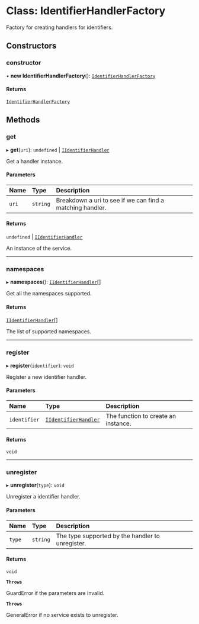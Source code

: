 # Class: IdentifierHandlerFactory

Factory for creating handlers for identifiers.

## Constructors

### constructor

• **new IdentifierHandlerFactory**(): [`IdentifierHandlerFactory`](IdentifierHandlerFactory.md)

#### Returns

[`IdentifierHandlerFactory`](IdentifierHandlerFactory.md)

## Methods

### get

▸ **get**(`uri`): `undefined` \| [`IIdentifierHandler`](../interfaces/IIdentifierHandler.md)

Get a handler instance.

#### Parameters

| Name | Type | Description |
| :------ | :------ | :------ |
| `uri` | `string` | Breakdown a uri to see if we can find a matching handler. |

#### Returns

`undefined` \| [`IIdentifierHandler`](../interfaces/IIdentifierHandler.md)

An instance of the service.

___

### namespaces

▸ **namespaces**(): [`IIdentifierHandler`](../interfaces/IIdentifierHandler.md)[]

Get all the namespaces supported.

#### Returns

[`IIdentifierHandler`](../interfaces/IIdentifierHandler.md)[]

The list of supported namespaces.

___

### register

▸ **register**(`identifier`): `void`

Register a new identifier handler.

#### Parameters

| Name | Type | Description |
| :------ | :------ | :------ |
| `identifier` | [`IIdentifierHandler`](../interfaces/IIdentifierHandler.md) | The function to create an instance. |

#### Returns

`void`

___

### unregister

▸ **unregister**(`type`): `void`

Unregister a identifier handler.

#### Parameters

| Name | Type | Description |
| :------ | :------ | :------ |
| `type` | `string` | The type supported by the handler to unregister. |

#### Returns

`void`

**`Throws`**

GuardError if the parameters are invalid.

**`Throws`**

GeneralError if no service exists to unregister.
